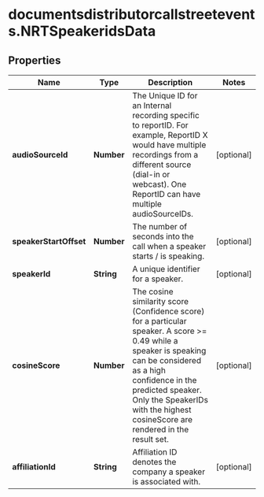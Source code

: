 # documentsdistributorcallstreetevents.NRTSpeakeridsData

## Properties

Name | Type | Description | Notes
------------ | ------------- | ------------- | -------------
**audioSourceId** | **Number** | The Unique ID for an Internal recording specific to reportID. For example, ReportID X would have multiple recordings from a different source (dial-in or webcast). One ReportID can have multiple audioSourceIDs. | [optional] 
**speakerStartOffset** | **Number** | The number of seconds into the call when a speaker starts / is speaking. | [optional] 
**speakerId** | **String** | A unique identifier for a speaker. | [optional] 
**cosineScore** | **Number** | The cosine similarity score (Confidence score)  for a particular speaker.  A score &gt;&#x3D; 0.49 while a speaker is speaking can be considered as a high confidence in the predicted speaker.  Only the SpeakerIDs with the highest cosineScore are rendered in the result set. | [optional] 
**affiliationId** | **String** | Affiliation ID denotes the company a speaker is associated with. | [optional] 


